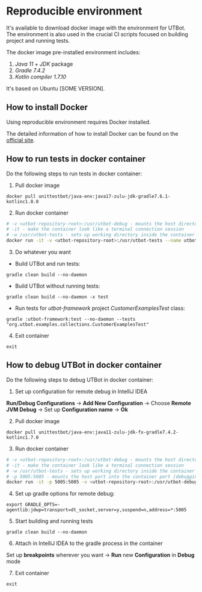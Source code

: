<!---
name: Docker for UTBot Java
route: /docs/java/ci/docker-for-utbot-java
parent: Documentation
menu: CI
description: Setting up docker for UTBot Java building/debugging
--->

# Reproducible environment

It's available to download docker image with the environment for UTBot. The environment is also used in the crucial CI scripts focused on building project and running tests.

The docker image pre-installed environment includes:
1. *Java 11* + *JDK* package
3. *Gradle 7.4.2*
3. *Kotlin compiler 1.7.10*

It's based on Ubuntu [SOME VERSION].

## How to install Docker

Using reproducible environment requires Docker installed.

The detailed information of how to install Docker can be found on the [official site](https://docs.docker.com/engine/install/).

## How to run tests in docker container

Do the following steps to run tests in docker container:

1. Pull docker image
```
docker pull unittestbot/java-env:java17-zulu-jdk-gradle7.6.1-kotlinc1.8.0
```
2. Run docker container
```bash
# -v <utbot-repository-root>:/usr/utbot-debug - mounts the host directory into the container directory
# -it - make the container look like a terminal connection session
# -w /usr/utbot-tests - sets up working directory inside the container
docker run -it -v <utbot-repository-root>:/usr/utbot-tests --name utbot-tests -w /usr/utbot-tests unittestbot/java-env:java11-zulu-jdk-fx-gradle7.4.2-kotlinc1.7.0
```
3. Do whatever you want

* Build UTBot and run tests:
```
gradle clean build --no-daemon
```
* Build UTBot without running tests:
```
gradle clean build --no-daemon -x test
```
* Run tests for *utbot-framework* project *CustomerExamplesTest* class:
```
gradle :utbot-framework:test --no-daemon --tests "org.utbot.examples.collections.CustomerExamplesTest"
```
4. Exit container
```
exit
```

## How to debug UTBot in docker container

Do the following steps to debug UTBot in docker container:

1. Set up configuration for remote debug in IntelliJ IDEA

**Run/Debug Configurations** → **Add New Configuration** → Choose **Remote JVM Debug** → Set up **Configuration name** → **Ok**

2. Pull docker image
```
docker pull unittestbot/java-env:java11-zulu-jdk-fx-gradle7.4.2-kotlinc1.7.0
```
3. Run docker container
```bash
# -v <utbot-repository-root>:/usr/utbot-debug - mounts the host directory into the container directory
# -it - make the container look like a terminal connection session
# -w /usr/utbot-tests - sets up working directory inside the container
# -p 5005:5005 - mounts the host port into the container port (debugging port)
docker run -it -p 5005:5005 -v <utbot-repository-root>:/usr/utbot-debug --name utbot-debug -w /usr/utbot-tests unittestbot/java-env:java11-zulu-jdk-fx-gradle7.4.2-kotlinc1.7.0
```
4. Set up gradle options for remote debug:
```
export GRADLE_OPTS=-agentlib:jdwp=transport=dt_socket,server=y,suspend=n,address=*:5005
```
5. Start building and running tests
```
gradle clean build --no-daemon
```
6. Attach in IntelliJ IDEA to the gradle process in the container

Set up **breakpoints** wherever you want → **Run** new **Configuration** in **Debug** mode

7. Exit container
```
exit
```